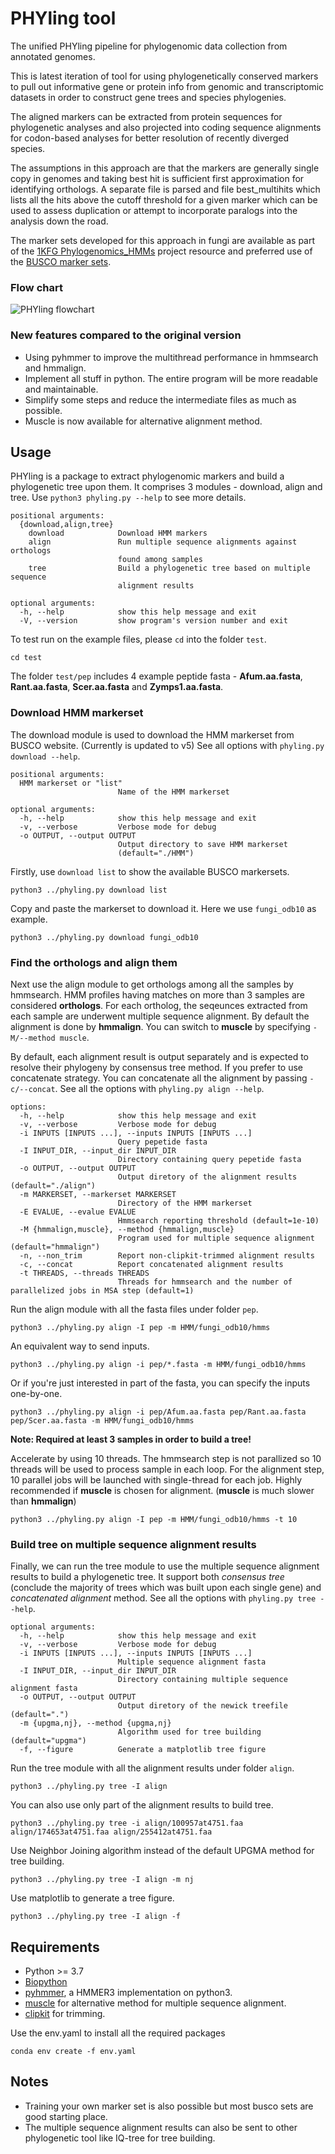 # PHYling tool
The unified PHYling pipeline for phylogenomic data collection from annotated genomes.

This is latest iteration of tool for using phylogenetically conserved markers to pull out informative 
gene or protein info from genomic and transcriptomic datasets in order to construct gene trees and species phylogenies.

The aligned markers can be extracted from protein sequences for phylogenetic analyses and also projected into coding sequence alignments for codon-based analyses for better resolution of recently diverged species.

The assumptions in this approach are that the markers are generally single copy in genomes and taking best hit is sufficient first approximation for identifying orthologs. A separate file is parsed and file best_multihits which lists all the hits above the cutoff threshold for a given marker which can be used to assess duplication or attempt to incorporate paralogs into the analysis down the road.

The marker sets developed for this approach in fungi are available as part of the [1KFG Phylogenomics_HMMs](https://github.com/1KFG/Phylogenomics_HMMs) project resource and preferred use of the [BUSCO marker sets](https://busco-data.ezlab.org/v5/data/lineages/).

### Flow chart
![PHYling flowchart](phyling_flowchart.png)

### New features compared to the original version
- Using pyhmmer to improve the multithread performance in hmmsearch and hmmalign.
- Implement all stuff in python. The entire program will be more readable and maintainable.
- Simplify some steps and reduce the intermediate files as much as possible.
- Muscle is now available for alternative alignment method.

## Usage
PHYling is a package to extract phylogenomic markers and build a phylogenetic
tree upon them. It comprises 3 modules - download, align and tree. Use `python3 phyling.py --help` to see more details.
```
positional arguments:
  {download,align,tree}
    download            Download HMM markers
    align               Run multiple sequence alignments against orthologs
                        found among samples
    tree                Build a phylogenetic tree based on multiple sequence
                        alignment results

optional arguments:
  -h, --help            show this help message and exit
  -V, --version         show program's version number and exit
```

To test run on the example files, please `cd` into the folder `test`.
```
cd test
```
The folder `test/pep` includes 4 example peptide fasta - **Afum.aa.fasta**, **Rant.aa.fasta**, **Scer.aa.fasta** and **Zymps1.aa.fasta**.

### Download HMM markerset
The download module is used to download the HMM markerset from BUSCO website. (Currently is updated to v5) 
See all options with `phyling.py download --help`.
```
positional arguments:
  HMM markerset or "list"
                        Name of the HMM markerset

optional arguments:
  -h, --help            show this help message and exit
  -v, --verbose         Verbose mode for debug
  -o OUTPUT, --output OUTPUT
                        Output directory to save HMM markerset
                        (default="./HMM")
```

Firstly, use `download list` to show the available BUSCO markersets.
```
python3 ../phyling.py download list
```

Copy and paste the markerset to download it. Here we use `fungi_odb10` as example.
```
python3 ../phyling.py download fungi_odb10
```

### Find the orthologs and align them
Next use the align module to get orthologs among all the samples by hmmsearch. 
HMM profiles having matches on more than 3 samples are considered **orthologs**.
For each ortholog, the seqeunces extracted from each sample are underwent multiple sequence alignment.
By default the alignment is done by **hmmalign**. You can switch to **muscle** by specifying `-M/--method muscle`.

By default, each alignment result is output separately and is expected to resolve their phylogeny by consensus tree method.
If you prefer to use concatenate strategy. You can concatenate all the alignment by passing `-c/--concat`. 
See all the options with `phyling.py align --help`.
```
options:
  -h, --help            show this help message and exit
  -v, --verbose         Verbose mode for debug
  -i INPUTS [INPUTS ...], --inputs INPUTS [INPUTS ...]
                        Query pepetide fasta
  -I INPUT_DIR, --input_dir INPUT_DIR
                        Directory containing query pepetide fasta
  -o OUTPUT, --output OUTPUT
                        Output diretory of the alignment results (default="./align")
  -m MARKERSET, --markerset MARKERSET
                        Directory of the HMM markerset
  -E EVALUE, --evalue EVALUE
                        Hmmsearch reporting threshold (default=1e-10)
  -M {hmmalign,muscle}, --method {hmmalign,muscle}
                        Program used for multiple sequence alignment (default="hmmalign")
  -n, --non_trim        Report non-clipkit-trimmed alignment results
  -c, --concat          Report concatenated alignment results
  -t THREADS, --threads THREADS
                        Threads for hmmsearch and the number of parallelized jobs in MSA step (default=1)
```

Run the align module with all the fasta files under folder `pep`.
```
python3 ../phyling.py align -I pep -m HMM/fungi_odb10/hmms
```

An equivalent way to send inputs.
```
python3 ../phyling.py align -i pep/*.fasta -m HMM/fungi_odb10/hmms
```

Or if you're just interested in part of the fasta, you can specify the inputs one-by-one.
```
python3 ../phyling.py align -i pep/Afum.aa.fasta pep/Rant.aa.fasta pep/Scer.aa.fasta -m HMM/fungi_odb10/hmms
```
**Note: Required at least 3 samples in order to build a tree!**

Accelerate by using 10 threads. 
The hmmsearch step is not parallized so 10 threads will be used to process sample in each loop.
For the alignment step, 10 parallel jobs will be launched with single-thread for each job.
Highly recommended if **muscle** is chosen for alignment. (**muscle** is much slower than **hmmalign**)
```
python3 ../phyling.py align -I pep -m HMM/fungi_odb10/hmms -t 10
```

### Build tree on multiple sequence alignment results
Finally, we can run the tree module to use the multiple sequence alignment results to build a phylogenetic tree. 
It support both *consensus tree* (conclude the majority of trees which was built upon each single gene) and *concatenated alignment* method. 
See all the options with `phyling.py tree --help`.
```
optional arguments:
  -h, --help            show this help message and exit
  -v, --verbose         Verbose mode for debug
  -i INPUTS [INPUTS ...], --inputs INPUTS [INPUTS ...]
                        Multiple sequence alignment fasta
  -I INPUT_DIR, --input_dir INPUT_DIR
                        Directory containing multiple sequence alignment fasta
  -o OUTPUT, --output OUTPUT
                        Output diretory of the newick treefile (default=".")
  -m {upgma,nj}, --method {upgma,nj}
                        Algorithm used for tree building (default="upgma")
  -f, --figure          Generate a matplotlib tree figure
```

Run the tree module with all the alignment results under folder `align`.
```
python3 ../phyling.py tree -I align
```

You can also use only part of the alignment results to build tree.
```
python3 ../phyling.py tree -i align/100957at4751.faa align/174653at4751.faa align/255412at4751.faa
```

Use Neighbor Joining algorithm instead of the default UPGMA method for tree building.
```
python3 ../phyling.py tree -I align -m nj
```

Use matplotlib to generate a tree figure.
```
python3 ../phyling.py tree -I align -f
```

## Requirements
- Python >= 3.7
- [Biopython](https://biopython.org/)
- [pyhmmer](https://pyhmmer.readthedocs.io/en/stable/index.html), a HMMER3 implementation on python3.
- [muscle](https://drive5.com/muscle5/) for alternative method for multiple sequence alignment.
- [clipkit](https://jlsteenwyk.com/ClipKIT/) for trimming.

Use the env.yaml to install all the required packages
```
conda env create -f env.yaml
```

## Notes
- Training your own marker set is also possible but most busco sets are good starting place.
- The multiple sequence alignment results can also be sent to other phylogenetic tool like IQ-tree for tree building.
